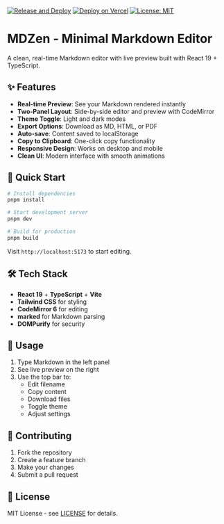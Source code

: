 [![Release and Deploy](https://github.com/nguyenthanhan/md-zen/workflows/Release%20and%20Deploy/badge.svg)](https://github.com/nguyenthanhan/md-zen/actions/workflows/release-and-deploy.yml)
[![Deploy on Vercel](https://img.shields.io/badge/Deploy%20on-Vercel-black)](https://vercel.com/heimers-projects/md-zen)
[![License: MIT](https://img.shields.io/badge/License-MIT-yellow.svg)](https://opensource.org/licenses/MIT)

# MDZen - Minimal Markdown Editor

A clean, real-time Markdown editor with live preview built with React 19 + TypeScript.

## ✨ Features

- **Real-time Preview**: See your Markdown rendered instantly
- **Two-Panel Layout**: Side-by-side editor and preview with CodeMirror
- **Theme Toggle**: Light and dark modes
- **Export Options**: Download as MD, HTML, or PDF
- **Auto-save**: Content saved to localStorage
- **Copy to Clipboard**: One-click copy functionality
- **Responsive Design**: Works on desktop and mobile
- **Clean UI**: Modern interface with smooth animations

## 🚀 Quick Start

```bash
# Install dependencies
pnpm install

# Start development server
pnpm dev

# Build for production
pnpm build
```

Visit `http://localhost:5173` to start editing.

## 🛠️ Tech Stack

- **React 19** + **TypeScript** + **Vite**
- **Tailwind CSS** for styling
- **CodeMirror 6** for editing
- **marked** for Markdown parsing
- **DOMPurify** for security

## 📝 Usage

1. Type Markdown in the left panel
2. See live preview on the right
3. Use the top bar to:
   - Edit filename
   - Copy content
   - Download files
   - Toggle theme
   - Adjust settings

## 🤝 Contributing

1. Fork the repository
2. Create a feature branch
3. Make your changes
4. Submit a pull request

## 📄 License

MIT License - see [LICENSE](LICENSE) for details.
